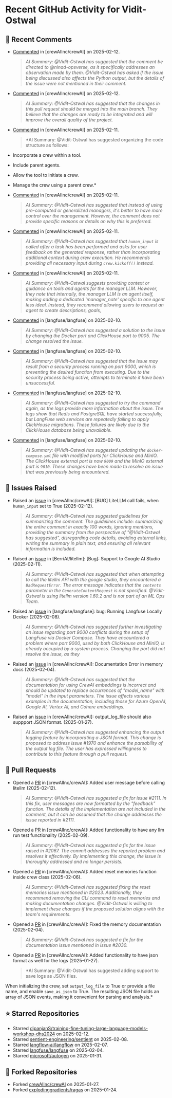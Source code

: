 # Recent GitHub Activity for Vidit-Ostwal

## 💬 Recent Comments
- [Commented](https://github.com/crewAIInc/crewAI/issues/2105#issuecomment-2653744764) in [crewAIInc/crewAI] on 2025-02-12.
  > *AI Summary: @Vidit-Ostwal has suggested that the comment be directed to @ninad-opsverse, as it specifically addresses an observation made by them. @Vidit-Ostwal has asked if the issue being discussed also affects the Python output, but the details of the issue were not mentioned in their comment.*
- [Commented](https://github.com/crewAIInc/crewAI/pull/2071#issuecomment-2653722469) in [crewAIInc/crewAI] on 2025-02-12.
  > *AI Summary: @Vidit-Ostwal has suggested that the changes in this pull request should be merged into the main branch. They believe that the changes are ready to be integrated and will improve the overall quality of the project.*
- [Commented](https://github.com/crewAIInc/crewAI/issues/2097#issuecomment-2651667767) in [crewAIInc/crewAI] on 2025-02-11.
  > *AI Summary: @Vidit-Ostwal has suggested organizing the code structure as follows:

- Incorporate a crew within a tool.
- Include parent agents.
- Allow the tool to initiate a crew.
- Manage the crew using a parent crew.*
- [Commented](https://github.com/crewAIInc/crewAI/issues/2095#issuecomment-2651664099) in [crewAIInc/crewAI] on 2025-02-11.
  > *AI Summary: @Vidit-Ostwal has suggested that instead of using pre-computed or generalized managers, it's better to have more control over the management. However, the comment does not provide specific reasons or details on why this is preferred.*
- [Commented](https://github.com/crewAIInc/crewAI/issues/2092#issuecomment-2651660502) in [crewAIInc/crewAI] on 2025-02-11.
  > *AI Summary: @Vidit-Ostwal has suggested that `human_input` is called after a task has been performed and asks for user feedback on the generated response, rather than incorporating additional context during crew execution. He recommends providing all necessary input during `crew.kickoff()` instead.*
- [Commented](https://github.com/crewAIInc/crewAI/issues/2095#issuecomment-2650913664) in [crewAIInc/crewAI] on 2025-02-11.
  > *AI Summary: @Vidit-Ostwal suggests providing context or guidance on tools and agents for the manager LLM. However, they note that internally, the manager LLM is an agent itself, making adding a dedicated 'manager_note' specific to one agent less ideal. Instead, they recommend allowing users to request an agent to create descriptions, goals,*
- [Commented](https://github.com/langfuse/langfuse/issues/5432#issuecomment-2648935567) in [langfuse/langfuse] on 2025-02-10.
  > *AI Summary: @Vidit-Ostwal has suggested a solution to the issue by changing the Docker port and ClickHouse port to 9005. The change resolved the issue.*
- [Commented](https://github.com/langfuse/langfuse/issues/5432#issuecomment-2648363009) in [langfuse/langfuse] on 2025-02-10.
  > *AI Summary: @Vidit-Ostwal has suggested that the issue may result from a security process running on port 9000, which is preventing the desired function from executing. Due to the security process being active, attempts to terminate it have been unsuccessful.*
- [Commented](https://github.com/langfuse/langfuse/issues/5432#issuecomment-2648098489) in [langfuse/langfuse] on 2025-02-10.
  > *AI Summary: @Vidit-Ostwal has suggested to try the command again, as the logs provide more information about the issue. The logs show that Redis and PostgreSQL have started successfully, but LangFuse web services are repeatedly failing to apply ClickHouse migrations. These failures are likely due to the ClickHouse database being unavailable.*
- [Commented](https://github.com/langfuse/langfuse/issues/5432#issuecomment-2648019685) in [langfuse/langfuse] on 2025-02-10.
  > *AI Summary: @Vidit-Ostwal has suggested updating the `docker-compose.yml` file with modified ports for ClickHouse and MinIO. The ClickHouse external port is now `9009` and the MinIO external port is `9010`. These changes have been made to resolve an issue that was previously being encountered.*

## 🐛 Issues Raised
- Raised an [issue](https://github.com/crewAIInc/crewAI/issues/2111) in [crewAIInc/crewAI]: [BUG] LiteLLM call fails, when `human_input` set to True (2025-02-12).
  > *AI Summary: @Vidit-Ostwal has suggested guidelines for summarizing the comment. The guidelines include: summarizing the entire comment in exactly 100 words, ignoring mentions, providing the summary from the perspective of "@Vidit-Ostwal has suggested", disregarding code details, avoiding external links, writing the summary in plain text, and ensuring all relevant information is included.*
- Raised an [issue](https://github.com/BerriAI/litellm/issues/8467) in [BerriAI/litellm]: [Bug]: Support to Google AI Studio (2025-02-11).
  > *AI Summary: @Vidit-Ostwal has suggested that when attempting to call the litellm API with the google studio, they encountered a `BadRequestError`. The error message indicates that the `contents` parameter in the `GenerateContentRequest` is not specified. @Vidit-Ostwal is using litellm version 1.60.2 and is not part of an ML Ops Team.*
- Raised an [issue](https://github.com/langfuse/langfuse/issues/5432) in [langfuse/langfuse]: bug: Running Langfuse Locally Dcoker (2025-02-08).
  > *AI Summary: @Vidit-Ostwal has suggested further investigating an issue regarding port 9000 conflicts during the setup of LangFuse via Docker Compose. They have encountered a problem where port 9000, used by both ClickHouse and MinIO, is already occupied by a system process. Changing the port did not resolve the issue, as they*
- Raised an [issue](https://github.com/crewAIInc/crewAI/issues/2030) in [crewAIInc/crewAI]: Documentation Error in memory docs (2025-02-04).
  > *AI Summary: @Vidit-Ostwal has suggested that the documentation for using CrewAI embeddings is incorrect and should be updated to replace occurrences of "model_name" with "model" in the input parameters. The issue affects various examples in the documentation, including those for Azure OpenAI, Google AI, Vertex AI, and Cohere embeddings.*
- Raised an [issue](https://github.com/crewAIInc/crewAI/issues/1984) in [crewAIInc/crewAI]: output_log_file should also suppport JSON format. (2025-01-27).
  > *AI Summary: @Vidit-Ostwal has suggested enhancing the output logging feature by incorporating a JSON format. This change is proposed to address issue #1970 and enhance the parsability of the output log file. The user has expressed willingness to contribute to this feature through a pull request.*

## 🚀 Pull Requests
- Opened a [PR](https://github.com/crewAIInc/crewAI/pull/2112) in [crewAIInc/crewAI]: Added user message before calling litellm (2025-02-12).
  > *AI Summary: @Vidit-Ostwal has suggested a fix for issue #2111. In this fix, user messages are now formatted by the "feedback" function. The details of the implementation are not included in the comment, but it can be assumed that the change addresses the issue reported in #2111.*
- Opened a [PR](https://github.com/crewAIInc/crewAI/pull/2071) in [crewAIInc/crewAI]: Added functionality to have any llm run test functionality (2025-02-09).
  > *AI Summary: @Vidit-Ostwal has suggested a fix for the issue raised in #2067. The commit addresses the reported problem and resolves it effectively. By implementing this change, the issue is thoroughly addressed and no longer persists.*
- Opened a [PR](https://github.com/crewAIInc/crewAI/pull/2047) in [crewAIInc/crewAI]: Added reset memories function inside crew class (2025-02-06).
  > *AI Summary: @Vidit-Ostwal has suggested fixing the reset memories issue mentioned in #2023. Additionally, they recommend removing the CLI command to reset memories and making documentation changes. @Vidit-Ostwal is willing to implement these changes if the proposed solution aligns with the team's requirements.*
- Opened a [PR](https://github.com/crewAIInc/crewAI/pull/2031) in [crewAIInc/crewAI]: Fixed the memory documentation (2025-02-04).
  > *AI Summary: @Vidit-Ostwal has suggested a fix for the documentation issue mentioned in issue #2030.*
- Opened a [PR](https://github.com/crewAIInc/crewAI/pull/1985) in [crewAIInc/crewAI]: Added functionality to have json format as well for the logs (2025-01-27).
  > *AI Summary: @Vidit-Ostwal has suggested adding support to save logs as JSON files.

When initializing the crew, set `output_log_file` to True or provide a file name, and enable `save_as_json` to True. The resulting JSON file holds an array of JSON events, making it convenient for parsing and analysis.*

## ⭐ Starred Repositories
- Starred [dipanjanS/training-fine-tuning-large-language-models-workshop-dhs2024](https://github.com/dipanjanS/training-fine-tuning-large-language-models-workshop-dhs2024) on 2025-02-12.
- Starred [sentient-engineering/sentient](https://github.com/sentient-engineering/sentient) on 2025-02-08.
- Starred [langflow-ai/langflow](https://github.com/langflow-ai/langflow) on 2025-02-07.
- Starred [langfuse/langfuse](https://github.com/langfuse/langfuse) on 2025-02-04.
- Starred [microsoft/autogen](https://github.com/microsoft/autogen) on 2025-01-31.

## 🍴 Forked Repositories
- Forked [crewAIInc/crewAI](https://github.com/Vidit-Ostwal/crewAI) on 2025-01-27.
- Forked [explodinggradients/ragas](https://github.com/Vidit-Ostwal/ragas) on 2025-01-24.
